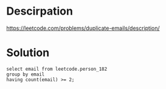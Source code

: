 # Descirpation

https://leetcode.com/problems/duplicate-emails/description/

# Solution
```
select email from leetcode.person_182
group by email
having count(email) >= 2;
```
